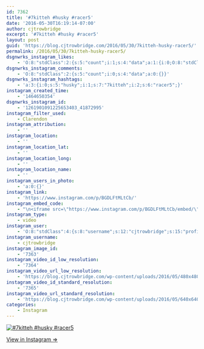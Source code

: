 ```yaml
---
id: 7362
title: '#7kitteh #husky #racer5'
date: '2016-05-30T16:19:14-07:00'
author: cjtrowbridge
excerpt: '#7kitteh #husky #racer5'
layout: post
guid: 'https://blog.cjtrowbridge.com/2016/05/30/7kitteh-husky-racer5/'
permalink: /2016/05/30/7kitteh-husky-racer5/
dsgnwrks_instagram_likes:
    - 'O:8:"stdClass":2:{s:5:"count";i:1;s:4:"data";a:1:{i:0;O:8:"stdClass":4:{s:8:"username";s:11:"pdxooftah91";s:15:"profile_picture";s:96:"https://scontent.cdninstagram.com/t51.2885-19/s150x150/13257086_998824363542705_1575848067_a.jpg";s:2:"id";s:9:"263708446";s:9:"full_name";s:13:"Justin Buland";}}}'
dsgnwrks_instagram_comments:
    - 'O:8:"stdClass":2:{s:5:"count";i:0;s:4:"data";a:0:{}}'
dsgnwrks_instagram_hashtags:
    - 'a:3:{i:0;s:5:"husky";i:1;s:7:"7kitteh";i:2;s:6:"racer5";}'
instagram_created_time:
    - '1464650354'
dsgnwrks_instagram_id:
    - '1261901091225653403_41872995'
instagram_filter_used:
    - Clarendon
instagram_attribution:
    - ''
instagram_location:
    - ''
instagram_location_lat:
    - ''
instagram_location_long:
    - ''
instagram_location_name:
    - ''
instagram_users_in_photo:
    - 'a:0:{}'
instagram_link:
    - 'https://www.instagram.com/p/BGDLFtMLtCb/'
instagram_embed_code:
    - "\n<iframe src=\"https://www.instagram.com/p/BGDLFtMLtCb/embed/\" width=\"612\" height=\"710\" frameborder=\"0\" scrolling=\"no\" allowtransparency=\"true\" class=\"insta-image-embed\"></iframe>\n"
instagram_type:
    - video
instagram_user:
    - 'O:8:"stdClass":4:{s:8:"username";s:12:"cjtrowbridge";s:15:"profile_picture";s:95:"https://scontent.cdninstagram.com/t51.2885-19/s150x150/13259063_566228746871906_714207650_a.jpg";s:2:"id";s:8:"41872995";s:9:"full_name";s:13:"CJ Trowbridge";}'
instagram_username:
    - cjtrowbridge
instagram_image_id:
    - '7363'
instagram_video_id_low_resolution:
    - '7364'
instagram_video_url_low_resolution:
    - 'https://blog.cjtrowbridge.com/wp-content/uploads/2016/05/480x480-video-1464650354.mp4'
instagram_video_id_standard_resolution:
    - '7365'
instagram_video_url_standard_resolution:
    - 'https://blog.cjtrowbridge.com/wp-content/uploads/2016/05/640x640-video-1464650354.mp4'
categories:
    - Instagram
---
```


[![#7kitteh #husky #racer5](https://blog.cjtrowbridge.com/wp-content/uploads/2016/05/1464650354-1-1.jpg)](https://www.instagram.com/p/BGDLFtMLtCb/)

[View in Instagram ⇒](https://www.instagram.com/p/BGDLFtMLtCb/)